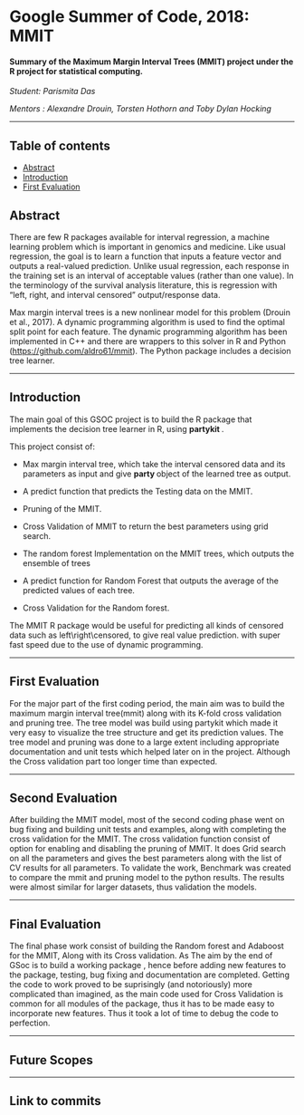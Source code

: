 # Google Summer of Code, 2018: MMIT

#### Summary of the Maximum Margin Interval Trees (MMIT) project under the R project for statistical computing.

*Student: Parismita Das*

*Mentors : Alexandre Drouin, Torsten Hothorn and Toby Dylan Hocking*

---------------------------------------------------------------

## Table of contents

* [Abstract](#abstract)
* [Introduction](#introduction)
* [First Evaluation](#first-evaluation)

## Abstract

There are few R packages available for interval regression, a machine learning problem 
which is important in genomics and medicine. Like usual regression, the goal is to learn 
a function that inputs a feature vector and outputs a real-valued prediction. 
Unlike usual regression, each response in the training set is an interval of acceptable 
values (rather than one value). In the terminology of the survival analysis literature, 
this is regression with “left, right, and interval censored” output/response data.

Max margin interval trees is a new nonlinear model for this problem (Drouin et al., 2017). 
A dynamic programming algorithm is used to find the optimal split point for each feature. 
The dynamic programming algorithm has been implemented in C++ and there are wrappers to this 
solver in R and Python (https://github.com/aldro61/mmit). 
The Python package includes a decision tree learner. 


 ----------------------------------------------------------------------
 ## Introduction
 
 The main goal of this GSOC project is to build the R package that implements the decision tree learner in R, using <b> partykit </b>.
 
 This project consist of:
 
 * Max margin interval tree, which take the interval censored data and its parameters as input and give <b> party </b> object 
 of the learned tree as output.
 
 * A predict function that predicts the Testing data on the MMIT.
 
 * Pruning of the MMIT.
 
 * Cross Validation of MMIT to return the best parameters using grid search.
 
 * The random forest Implementation on the MMIT trees, which outputs the ensemble of trees 
 
 * A predict function for Random Forest that outputs the average of the predicted values of each tree.
 
 * Cross Validation for the Random forest.
 
 The MMIT R package would be useful for predicting all kinds of censored data such as left\right\censored, to give real value prediction.
 with super fast speed due to the use of dynamic programming. 
 
 -------------------------------------------------------------------------------------------------
 ## First Evaluation
 
 For the major part of the first coding period, the main aim was to build the maximum margin interval tree(mmit) 
 along with its  K-fold cross validation and pruning tree. 
 The tree model was build using partykit which made it very easy to visualize the tree structure 
 and get its prediction values. The tree model and pruning was done to a large extent including 
 appropriate documentation and unit tests which helped later on in the project. 
 Although the Cross validation part too longer time than expected.
 
---------------------------------------------------------------------------------------------------
 
## Second Evaluation

After building the MMIT model, most of the second coding phase went on bug fixing and building unit tests and examples, along with completing the cross validation for the MMIT. The cross validation function consist of 
option for enabling and disabling the pruning of MMIT. It does Grid search on all the parameters and gives the best parameters 
along with the list of CV results for all parameters.
To validate the work, Benchmark was created to compare the mmit and pruning model to the python results. The results were almost 
similar for larger datasets, thus validation the models.

--------------------------------------------------------------------------------------------------------

## Final Evaluation

The final phase work consist of building the Random forest and Adaboost for the MMIT, Along with its Cross validation.
As The aim by the end of GSoc is to build a working package , hence before adding new features to the package, testing, bug 
fixing and documentation are completed. Getting the code to work proved to be suprisingly (and notoriously) more complicated than 
imagined, as the main code used for Cross Validation is common for all modules of the package, thus it has to be made easy to incorporate new features. Thus it took a lot of time to debug the code to perfection.

----------------------------------------------------------------------------------------------------------

## Future Scopes

-----------------------------------------------------------------------------------------------------------

## Link to commits
 
 
